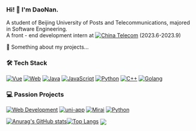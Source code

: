 ### Hi! 👋 I'm DaoNan.
A student of Beijing University of Posts and Telecommunications, majored in Software Engineering.<br>
A front - end development intern at [![China Telecom](https://img.shields.io/badge/China%20Telecom-%23083A90?style=for-the-badge&logo=&logoColor=white)](http://www.chinatelecom.com.cn) (2023.6-2023.9)

💬 Something about my projects...<br>
### 🛠️ Tech Stack

[![Vue](https://img.shields.io/badge/Vue.js-35495E?style=flat&logo=vuedotjs&logoColor=4FC08D)](https://vuejs.org/)
[![Web](https://img.shields.io/badge/HTML5/CSS3-E34F26/1572B6?logo=html5&logoColor=white)](https://developer.mozilla.org)
[![Java](https://img.shields.io/badge/Java-007396?style=flat&logo=openjdk&logoColor=white)](https://www.java.com/)
[![JavaScript](https://img.shields.io/badge/JavaScript-ES6+-F7DF1E?logo=javascript&logoColor=black)](https://developer.mozilla.org/en-US/docs/Web/JavaScript)
[![Python](https://img.shields.io/badge/Python-3776AB?style=flat&logo=python&logoColor=white)](https://www.python.org/)
[![C++](https://img.shields.io/badge/C++-00599C?style=flat&logo=c%2B%2B&logoColor=white)](https://isocpp.org/)
[![Golang](https://img.shields.io/badge/GoLang-00ADD8?style=flat&logo=go&logoColor=white)](https://golang.org/)

### 💻 Passion Projects

[![Web Development](https://img.shields.io/badge/Web_Development-FF4088?logo=html5&logoColor=white)](https://github.com)
[![uni-app](https://img.shields.io/badge/Uni--App-Framework-6831B6?logo=vuedotjs&logoColor=white)](https://www.dcloud.io/)
[![Mirai](https://img.shields.io/badge/QQ_Bot-Mirai_Console-0088CC?logo=tencentqq&logoColor=white)](https://mirai.mamoe.net)
[![Python](https://img.shields.io/badge/Machine_Learning-Python-3776AB?logo=python&logoColor=white)](https://www.python.org)

[![Anurag's GitHub stats](https://github-readme-stats.vercel.app/api?username=daonan233&show_icons=true&theme=radical)](https://github.com/daonan233/daonanRepo)[![Top Langs](https://github-readme-stats.vercel.app/api/top-langs/?username=daonan233&theme=radical)](https://github.com/daonan233/daonanRepo)
<img align="center" src="https://github-readme-stats.vercel.app/api/wakatime?username=daonan&layout=compact&theme=radical" />

